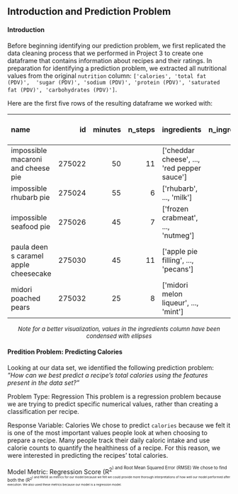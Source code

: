 ## Introduction and Prediction Problem
#### Introduction
Before beginning identifying our prediction problem, we first replicated the data cleaning 
process that we performed in Project 3 to create one dataframe that contains information about 
recipes and their ratings. In preparation for identifying a prediction problem, we extracted 
all nutritional values from the original `nutrition` column: `['calories', 'total fat (PDV)', 
'sugar (PDV)', 'sodium (PDV)', 'protein (PDV)', 'saturated fat (PDV)', 'carbohydrates (PDV)']`. 

Here are the first five rows of the resulting dataframe we worked with:

| name                                  |     id |   minutes |   n_steps | ingredients                                                                                                                            |   n_ingredients |   average_rating |   calories |   total fat (PDV) |   sugar (PDV) |   sodium (PDV) |   protein (PDV) |   saturated fat (PDV) |   carbohydrates (PDV) |
|:--------------------------------------|-------:|----------:|----------:|:---------------------------------------------------------------------------------------------------------------------------------------|----------------:|-----------------:|-----------:|------------------:|--------------:|---------------:|----------------:|----------------------:|----------------------:|
| impossible macaroni and cheese pie    | 275022 |        50 |        11 | ['cheddar cheese', ..., 'red pepper sauce']                                                 |               7 |                3 |      386.1 |                34 |             7 |             24 |              41 |                    62 |                     8 |
| impossible rhubarb pie                | 275024 |        55 |         6 | ['rhubarb', ..., 'milk']                                                          |               8 |                3 |      377.1 |                18 |           208 |             13 |              13 |                    30 |                    20 |
| impossible seafood pie                | 275026 |        45 |         7 | ['frozen crabmeat', ..., 'nutmeg']                     |               9 |                3 |      326.6 |                30 |            12 |             27 |              37 |                    51 |                     5 |
| paula deen s caramel apple cheesecake | 275030 |        45 |        11 | ['apple pie filling', ..., 'pecans'] |               9 |                5 |      577.7 |                53 |           149 |             19 |              14 |                    67 |                    21 |
| midori poached pears                  | 275032 |        25 |         8 | ['midori melon liqueur', ..., 'mint']        |               9 |                5 |      386.9 |                 0 |           347 |              0 |               1 |                     0 |                    33 |
<font size = '2'> <center> <em> Note for a better visualization, values in the ingredients column have been condensed with ellipses </em> </center> </font>

#### Predition Problem: Predicting Calories
Looking at our data set, we identified the following prediction problem: 
*”How can we best predict a recipe’s total calories using the features present in the data set?”*

Problem Type: Regression
This problem is a regression problem because we are trying to predict specific numerical 
values, rather than creating a classification per recipe.

Response Variable: Calories
We chose to predict `calories` because we felt it is one of the most important values people 
look at when choosing to prepare a recipe. Many people track their daily caloric intake and 
use calorie counts to quantify the healthiness of a recipe. For this reason, we were 
interested in predicting the recipes’ total calories. 

Model Metric: Regression Score (R<sup>2<sup>) and Root Mean Squared Error (RMSE)
We chose to find both the (R<sup>2<sup>) and RMSE as metrics for our model because we felt 
we could provide more thorough interpretations of how well our model performed after execution. 
We also used these metrics because our model is a regression model.


 
